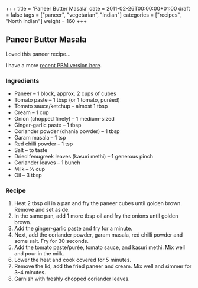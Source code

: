 +++
title = 'Paneer Butter Masala'
date = 2011-02-26T00:00:00+01:00
draft = false
tags = ["paneer", "vegetarian", "Indian"]
categories = ["recipes", "North Indian"]
weight = 160
+++

## Paneer Butter Masala

Loved this paneer recipe...

I have a more [recent PBM version here](../paneerButterMasala-II/).

### Ingredients

- Paneer – 1 block, approx. 2 cups of cubes  
- Tomato paste – 1 tbsp (or 1 tomato, puréed)  
- Tomato sauce/ketchup – almost 1 tbsp  
- Cream – 1 cup  
- Onion (chopped finely) – 1 medium-sized  
- Ginger-garlic paste – 1 tbsp  
- Coriander powder (dhania powder) – 1 tbsp  
- Garam masala – 1 tsp  
- Red chilli powder – 1 tsp  
- Salt – to taste  
- Dried fenugreek leaves (kasuri methi) – 1 generous pinch  
- Coriander leaves – 1 bunch  
- Milk – ½ cup  
- Oil – 3 tbsp  

### Recipe

1. Heat 2 tbsp oil in a pan and fry the paneer cubes until golden brown. Remove and set aside.  
2. In the same pan, add 1 more tbsp oil and fry the onions until golden brown.  
3. Add the ginger-garlic paste and fry for a minute.  
4. Next, add the coriander powder, garam masala, red chilli powder and some salt. Fry for 30 seconds.  
5. Add the tomato paste/purée, tomato sauce, and kasuri methi. Mix well and pour in the milk.  
6. Lower the heat and cook covered for 5 minutes.  
7. Remove the lid, add the fried paneer and cream. Mix well and simmer for 3–4 minutes.  
8. Garnish with freshly chopped coriander leaves.
